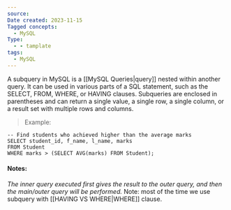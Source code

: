 ```yaml
---
source: 
Date created: 2023-11-15
Tagged concepts:
  - MySQL
Type:
  - - tamplate
tags:
  - MySQL
---
```

A subquery in MySQL is a [[MySQL Queries|query]] nested within another query. It can be used in various parts of a SQL statement, such as the SELECT, FROM, WHERE, or HAVING clauses. Subqueries are enclosed in parentheses and can return a single value, a single row, a single column, or a result set with multiple rows and columns.

>Example:

```MySQL
-- Find students who achieved higher than the average marks
SELECT student_id, f_name, l_name, marks
FROM Student
WHERE marks > (SELECT AVG(marks) FROM Student);

```
#### **Notes:** 
*The inner query executed first gives the result to the outer query, and then the main/outer query will be performed.*
Note: most of the time we use subquery with [[HAVING VS WHERE|WHERE]] clause.
